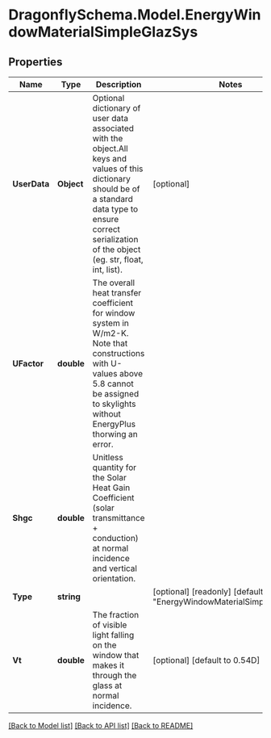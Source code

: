 
# DragonflySchema.Model.EnergyWindowMaterialSimpleGlazSys

## Properties

Name | Type | Description | Notes
------------ | ------------- | ------------- | -------------
**UserData** | **Object** | Optional dictionary of user data associated with the object.All keys and values of this dictionary should be of a standard data type to ensure correct serialization of the object (eg. str, float, int, list). | [optional] 
**UFactor** | **double** | The overall heat transfer coefficient for window system in W/m2-K. Note that constructions with U-values above 5.8 cannot be assigned to skylights without EnergyPlus thorwing an error. | 
**Shgc** | **double** | Unitless quantity for the Solar Heat Gain Coefficient (solar transmittance + conduction) at normal incidence and vertical orientation. | 
**Type** | **string** |  | [optional] [readonly] [default to "EnergyWindowMaterialSimpleGlazSys"]
**Vt** | **double** | The fraction of visible light falling on the window that makes it through the glass at normal incidence. | [optional] [default to 0.54D]

[[Back to Model list]](../README.md#documentation-for-models)
[[Back to API list]](../README.md#documentation-for-api-endpoints)
[[Back to README]](../README.md)


